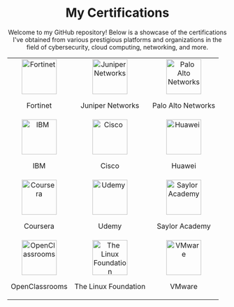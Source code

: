 <div align="center">
  <h1>My Certifications</h1>
  <p>Welcome to my GitHub repository! Below is a showcase of the certifications I've obtained from various prestigious platforms and organizations in the field of cybersecurity, cloud computing, networking, and more.</p>
</div>

<div align="center">
  <table>
    <tr>
      <td align="center">
        <img src="https://github.com/user-attachments/assets/49067a38-72bd-4a2a-8e9d-f34e1127e4ac" alt="Fortinet" height="80">
        <p>Fortinet</p>
      </td>
      <td align="center">
        <img src="https://upload.wikimedia.org/wikipedia/commons/thumb/1/10/Juniper_Networks_logo.svg/2560px-Juniper_Networks_logo.svg.png" alt="Juniper Networks" height="80">
        <p>Juniper Networks</p>
      </td>
      <td align="center">
        <img src="https://upload.wikimedia.org/wikipedia/commons/thumb/7/7a/Palo_Alto_Networks_logo.svg/2560px-Palo_Alto_Networks_logo.svg.png" alt="Palo Alto Networks" height="80">
        <p>Palo Alto Networks</p>
      </td>
    </tr>
    <tr>
      <td align="center">
        <img src="https://upload.wikimedia.org/wikipedia/commons/thumb/5/51/IBM_logo.svg/2560px-IBM_logo.svg.png" alt="IBM" height="80">
        <p>IBM</p>
      </td>
      <td align="center">
        <img src="https://upload.wikimedia.org/wikipedia/commons/thumb/3/3e/Cisco_logo_blue_2016.svg/2560px-Cisco_logo_blue_2016.svg.png" alt="Cisco" height="80">
        <p>Cisco</p>
      </td>
      <td align="center">
        <img src="https://upload.wikimedia.org/wikipedia/commons/thumb/f/f0/Huawei_Standard_logo.svg/2560px-Huawei_Standard_logo.svg.png" alt="Huawei" height="80">
        <p>Huawei</p>
      </td>
    </tr>
    <tr>
      <td align="center">
        <img src="https://upload.wikimedia.org/wikipedia/commons/thumb/3/36/Coursera_logo.svg/2560px-Coursera_logo.svg.png" alt="Coursera" height="80">
        <p>Coursera</p>
      </td>
      <td align="center">
        <img src="https://upload.wikimedia.org/wikipedia/commons/thumb/4/49/Udemy_logo.svg/2560px-Udemy_logo.svg.png" alt="Udemy" height="80">
        <p>Udemy</p>
      </td>
      <td align="center">
        <img src="https://upload.wikimedia.org/wikipedia/commons/thumb/8/80/Saylor_Academy_Logo_2021.svg/2560px-Saylor_Academy_Logo_2021.svg.png" alt="Saylor Academy" height="80">
        <p>Saylor Academy</p>
      </td>
    </tr>
    <tr>
      <td align="center">
        <img src="https://upload.wikimedia.org/wikipedia/commons/thumb/0/0f/OpenClassrooms_Logo.svg/2560px-OpenClassrooms_Logo.svg.png" alt="OpenClassrooms" height="80">
        <p>OpenClassrooms</p>
      </td>
      <td align="center">
        <img src="https://upload.wikimedia.org/wikipedia/commons/thumb/3/35/Linux_Foundation_logo.svg/2560px-Linux_Foundation_logo.svg.png" alt="The Linux Foundation" height="80">
        <p>The Linux Foundation</p>
      </td>
      <td align="center">
        <img src="https://upload.wikimedia.org/wikipedia/commons/thumb/6/62/VMware_logo.svg/2560px-VMware_logo.svg.png" alt="VMware" height="80">
        <p>VMware</p>
      </td>
    </tr>
  </table>
</div>
